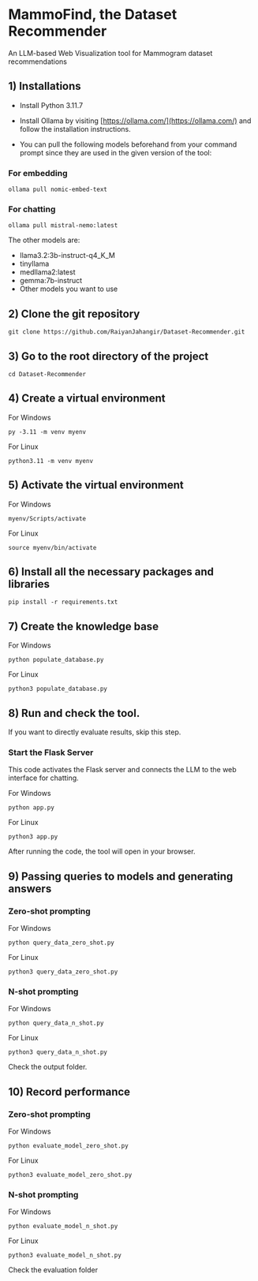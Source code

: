 # MammoFind, the Dataset Recommender
An LLM-based Web Visualization tool for Mammogram dataset recommendations 

## 1) Installations

- Install Python 3.11.7

- Install Ollama by visiting [https://ollama.com/](https://ollama.com/) and follow the installation instructions.

- You can pull the following models beforehand from your command prompt since they are used in the given version of the tool:

### For embedding
```
ollama pull nomic-embed-text
```

### For chatting
```
ollama pull mistral-nemo:latest
```

The other models are: 
- llama3.2:3b-instruct-q4_K_M
- tinyllama
- medllama2:latest
- gemma:7b-instruct
- Other models you want to use
  
## 2) Clone the git repository
```
git clone https://github.com/RaiyanJahangir/Dataset-Recommender.git
```

## 3) Go to the root directory of the project
```
cd Dataset-Recommender
```

## 4) Create a virtual environment 

For Windows
```
py -3.11 -m venv myenv  
```

For Linux
```
python3.11 -m venv myenv 
```

## 5) Activate the virtual environment 

For Windows
```
myenv/Scripts/activate
```

For Linux
```
source myenv/bin/activate
```

## 6) Install all the necessary packages and libraries
```
pip install -r requirements.txt
```

## 7) Create the knowledge base
For Windows
```
python populate_database.py
```

For Linux
```
python3 populate_database.py
```

## 8) Run and check the tool. 
If you want to directly evaluate results, skip this step. 

### Start the Flask Server 
This code activates the Flask server and connects the LLM to the web interface for chatting.

For Windows
```
python app.py
```

For Linux
```
python3 app.py
```

After running the code, the tool will open in your browser.


## 9) Passing queries to models and generating answers
### Zero-shot prompting
For Windows
```
python query_data_zero_shot.py
```

For Linux
```
python3 query_data_zero_shot.py
```

### N-shot prompting
For Windows
```
python query_data_n_shot.py
```

For Linux
```
python3 query_data_n_shot.py
```

Check the output folder.

## 10) Record performance
### Zero-shot prompting
For Windows
```
python evaluate_model_zero_shot.py
```

For Linux
```
python3 evaluate_model_zero_shot.py
```

### N-shot prompting
For Windows
```
python evaluate_model_n_shot.py
```

For Linux
```
python3 evaluate_model_n_shot.py
```

Check the evaluation folder